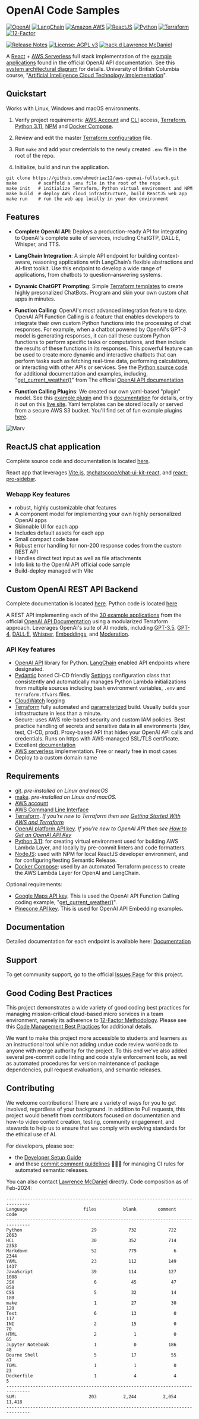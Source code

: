 # OpenAI Code Samples

[![OpenAI](https://a11ybadges.com/badge?logo=openai)](https://platform.openai.com/)
[![LangChain](https://a11ybadges.com/badge?text=LangChain&badgeColor=0834ac)](https://www.langchain.com/)
[![Amazon AWS](https://a11ybadges.com/badge?logo=amazonaws)](https://aws.amazon.com/)
[![ReactJS](https://a11ybadges.com/badge?logo=react)](https://react.dev/)
[![Python](https://a11ybadges.com/badge?logo=python)](https://www.python.org/)
[![Terraform](https://a11ybadges.com/badge?logo=terraform)](https://www.terraform.io/)<br>
[![12-Factor](https://img.shields.io/badge/12--Factor-Compliant-green.svg)](./doc/Twelve_Factor_Methodology.md)
<!-- ![Unit Tests](https://github.com/ahmedriaz12/aws-openai-fullstack/actions/workflows/testsPython.yml/badge.svg?branch=main) -->
<!-- ![GHA pushMain Status](https://img.shields.io/github/actions/workflow/status/ahmedriaz12/aws-openai-fullstack/pushMain.yml?branch=main) -->
<!-- ![Auto Assign](https://github.com/ahmedriaz12/aws-openai-fullstack/actions/workflows/auto-assign.yml/badge.svg) -->
[![Release Notes](https://img.shields.io/github/release/ahmedriaz12/aws-openai-fullstack)](https://github.com/ahmedriaz12/aws-openai-fullstack/releases)
[![License: AGPL v3](https://img.shields.io/badge/License-AGPL_v3-blue.svg)](https://www.gnu.org/licenses/agpl-3.0)
[![hack.d Lawrence McDaniel](https://img.shields.io/badge/hack.d-Lawrence%20McDaniel-orange.svg)](https://lawrencemcdaniel.com)

A [React](https://react.dev/) + [AWS Serverless](https://aws.amazon.com/serverless/) full stack implementation of the [example applications](https://platform.openai.com/examples) found in the official OpenAI API documentation. See this [system architectural diagram](./doc/README.md) for details. University of British Columbia course, "[Artificial Intelligence Cloud Technology Implementation](https://extendedlearning.ubc.ca/courses/artificial-intelligence-cloud-technology-implementation/mg202)".

## Quickstart

Works with Linux, Windows and macOS environments.

1. Verify project requirements: [AWS Account](https://aws.amazon.com/free/) and [CLI](https://aws.amazon.com/cli/) access, [Terraform](https://www.terraform.io/), [Python 3.11](https://www.python.org/), [NPM](https://www.npmjs.com/) and [Docker Compose](https://docs.docker.com/compose/install/).

2. Review and edit the master [Terraform configuration](./api/terraform/terraform.tfvars) file.

3. Run `make` and add your credentials to the newly created `.env` file in the root of the repo.

4. Initialize, build and run the application.

```console
git clone https://github.com/ahmedriaz12/aws-openai-fullstack.git
make        # scaffold a .env file in the root of the repo
make init   # initialize Terraform, Python virtual environment and NPM
make build  # deploy AWS cloud infrastructure, build ReactJS web app
make run    # run the web app locally in your dev environment
```

## Features

- **Complete OpenAI API**: Deploys a production-ready API for integrating to OpenAI's complete suite of services, including ChatGTP, DALL·E, Whisper, and TTS.

- **LangChain Integration**: A simple API endpoint for building context-aware, reasoning applications with LangChain’s flexible abstractions and AI-first toolkit. Use this endpoint to develop a wide range of applications, from chatbots to question-answering systems.

- **Dynamic ChatGPT Prompting**: Simple [Terraform templates](./api/terraform/apigateway_endpoints.tf) to create highly presonalized ChatBots. Program and skin your own custom chat apps in minutes.

- **Function Calling**: OpenAI's most advanced integration feature to date. OpenAI API Function Calling is a feature that enables developers to integrate their own custom Python functions into the processing of chat responses. For example, when a chatbot powered by OpenAI's GPT-3 model is generating responses, it can call these custom Python functions to perform specific tasks or computations, and then include the results of these functions in its responses. This powerful feature can be used to create more dynamic and interactive chatbots that can perform tasks such as fetching real-time data, performing calculations, or interacting with other APIs or services. See the [Python source code](./api/terraform/python/openai_api/lambda_openai_function/) for additional documentation and examples, including, "[get_current_weather()](./api/terraform/python/openai_api/lambda_openai_function/function_weather.py)" from The official [OpenAI API documentation](https://platform.openai.com/docs/guides/function-calling/common-use-cases)

- **Function Calling Plugins**: We created our own yaml-based "plugin" model. See this [example plugin](./api/terraform/python/openai_api/lambda_openai_function/plugins/example-configuration.yaml) and this [documentation](./api/terraform/python/openai_api/lambda_openai_function/README.md) for details, or try it out on this [live site](https://openai.lawrencemcdaniel.com/). Yaml templates can be stored locally or served from a secure AWS S3 bucket. You'll find set of fun example plugins [here](./api/terraform/python/openai_api/lambda_openai_function/plugins/).

![Marv](https://cdn.lawrencemcdaniel.com/marv.gif)

## ReactJS chat application

Complete source code and documentation is located [here](./client/).

React app that leverages [Vite.js](https://github.com/ahmedriaz12/aws-openai-fullstack), [@chatscope/chat-ui-kit-react](https://www.npmjs.com/package/@chatscope/chat-ui-kit-react), and [react-pro-sidebar](https://www.npmjs.com/package/react-pro-sidebar).

### Webapp Key features

- robust, highly customizable chat features
- A component model for implementing your own highly personalized OpenAI apps
- Skinnable UI for each app
- Includes default assets for each app
- Small compact code base
- Robust error handling for non-200 response codes from the custom REST API
- Handles direct text input as well as file attachments
- Info link to the OpenAI API official code sample
- Build-deploy managed with Vite

## Custom OpenAI REST API Backend

Complete documentation is located [here](./api/).
Python code is located [here](./api/terraform/python/openai_api/)

A REST API implementing each of the [30 example applications](https://platform.openai.com/examples) from the official [OpenAI API Documentation](https://platform.openai.com/docs/api-reference/making-requests?lang=python) using a modularized Terraform approach. Leverages OpenAI's suite of AI models, including [GPT-3.5](https://platform.openai.com/docs/models/gpt-3-5), [GPT-4](https://platform.openai.com/docs/models/gpt-4), [DALL·E](https://platform.openai.com/docs/models/dall-e), [Whisper](https://platform.openai.com/docs/models/whisper), [Embeddings](https://platform.openai.com/docs/models/embeddings), and [Moderation](https://platform.openai.com/docs/models/moderation).

### API Key features

- [OpenAI API](https://pypi.org/project/openai/) library for Python. [LangChain](https://www.langchain.com/) enabled API endpoints where designated.
- [Pydantic](https://docs.pydantic.dev/latest/) based CI-CD friendly [Settings](./api/terraform/python/openai_api/common/README.md) configuration class that consistently and automatically manages Python Lambda initializations from multiple sources including bash environment variables, `.env` and `terraform.tfvars` files.
- [CloudWatch](https://aws.amazon.com/cloudwatch/) logging
- [Terraform](https://www.terraform.io/) fully automated and [parameterized](./api/terraform/terraform.tfvars) build. Usually builds your infrastructure in less than a minute.
- Secure: uses AWS role-based security and custom IAM policies. Best practice handling of secrets and sensitive data in all environments (dev, test, CI-CD, prod). Proxy-based API that hides your OpenAI API calls and credentials. Runs on https with AWS-managed SSL/TLS certificate.
- Excellent [documentation](./doc/)
- [AWS serverless](https://aws.amazon.com/serverless/) implementation. Free or nearly free in most cases
- Deploy to a custom domain name

## Requirements

- [git](https://git-scm.com/book/en/v2/Getting-Started-Installing-Git). _pre-installed on Linux and macOS_
- [make](https://gnuwin32.sourceforge.net/packages/make.htm). _pre-installed on Linux and macOS._
- [AWS account](https://aws.amazon.com/)
- [AWS Command Line Interface](https://aws.amazon.com/cli/)
- [Terraform](https://www.terraform.io/).
  _If you're new to Terraform then see [Getting Started With AWS and Terraform](./doc/TERRAFORM_GETTING_STARTED_GUIDE.md)_
- [OpenAI platform API key](https://platform.openai.com/).
  _If you're new to OpenAI API then see [How to Get an OpenAI API Key](./doc/OPENAI_API_GETTING_STARTED_GUIDE.md)_
- [Python 3.11](https://www.python.org/downloads/): for creating virtual environment used for building AWS Lambda Layer, and locally by pre-commit linters and code formatters.
- [NodeJS](https://nodejs.org/en/download): used with NPM for local ReactJS developer environment, and for configuring/testing Semantic Release.
- [Docker Compose](https://docs.docker.com/compose/install/): used by an automated Terraform process to create the AWS Lambda Layer for OpenAI and LangChain.

Optional requirements:

- [Google Maps API key](https://developers.google.com/maps/documentation/geocoding/overview). This is used the OpenAI API Function Calling coding example, "[get_current_weather()](https://platform.openai.com/docs/guides/function-calling)".
- [Pinecone API key](https://docs.pinecone.io/docs/quickstart). This is used for OpenAI API Embedding examples.

## Documentation

Detailed documentation for each endpoint is available here: [Documentation](./doc/examples/)

## Support

To get community support, go to the official [Issues Page](https://github.com/ahmedriaz12/aws-openai-fullstack/issues) for this project.

## Good Coding Best Practices

This project demonstrates a wide variety of good coding best practices for managing mission-critical cloud-based micro services in a team environment, namely its adherence to [12-Factor Methodology](./doc/Twelve_Factor_Methodology.md). Please see this [Code Management Best Practices](./doc/GOOD_CODING_PRACTICE.md) for additional details.

We want to make this project more accessible to students and learners as an instructional tool while not adding undue code review workloads to anyone with merge authority for the project. To this end we've also added several pre-commit code linting and code style enforcement tools, as well as automated procedures for version maintenance of package dependencies, pull request evaluations, and semantic releases.

## Contributing

We welcome contributions! There are a variety of ways for you to get involved, regardless of your background. In addition to Pull requests, this project would benefit from contributors focused on documentation and how-to video content creation, testing, community engagement, and stewards to help us to ensure that we comply with evolving standards for the ethical use of AI.

For developers, please see:

- the [Developer Setup Guide](./doc/CONTRIBUTING.md)
- and these [commit comment guidelines](./doc/SEMANTIC_VERSIONING.md) 😬😬😬 for managing CI rules for automated semantic releases.

You can also contact [Lawrence McDaniel](https://lawrencemcdaniel.com/contact) directly. Code composition as of Feb-2024:

```console
-------------------------------------------------------------------------------
Language                     files          blank        comment           code
-------------------------------------------------------------------------------
Python                          29            732            722           2663
HCL                             30            352            714           2353
Markdown                        52            779              6           2344
YAML                            23            112            149           1437
JavaScript                      39            114            127           1088
JSX                              6             45             47            858
CSS                              5             32             14            180
make                             1             27             30            120
Text                             6             13              0            117
INI                              2             15              0             70
HTML                             2              1              0             65
Jupyter Notebook                 1              0            186             48
Bourne Shell                     5             17             55             47
TOML                             1              1              0             23
Dockerfile                       1              4              4              5
-------------------------------------------------------------------------------
SUM:                           203          2,244          2,054         11,418
-------------------------------------------------------------------------------
```
